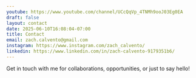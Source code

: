 ```yaml
---
youtube: https://www.youtube.com/channel/UCcQqVp_4TNMh9ooJ03Eg0EA
draft: false
layout: contact
date: 2025-06-10T16:08:04-07:00
title: Contact
email: zach.calvento@gmail.com
instagram: https://www.instagram.com/zach_calvento/
linkedin: https://www.linkedin.com/in/zach-calvento-9179351b6/
---
```


Get in touch with me for collaborations, opportunities, or just to say hello!
